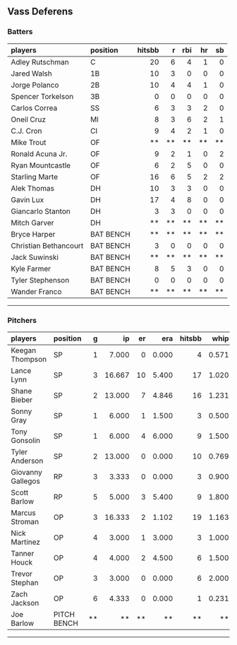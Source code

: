## Vass Deferens

### Batters

 
|players               |position  | hitsbb|  r| rbi| hr| sb| 
|:---------------------|:---------|------:|--:|---:|--:|--:| 
|Adley Rutschman       |C         |     20|  6|   4|  1|  0| 
|Jared Walsh           |1B        |     10|  3|   0|  0|  0| 
|Jorge Polanco         |2B        |     10|  4|   4|  1|  0| 
|Spencer Torkelson     |3B        |      0|  0|   0|  0|  0| 
|Carlos Correa         |SS        |      6|  3|   3|  2|  0| 
|Oneil Cruz            |MI        |      8|  3|   6|  2|  1| 
|C.J. Cron             |CI        |      9|  4|   2|  1|  0| 
|Mike Trout            |OF        |     **| **|  **| **| **| 
|Ronald Acuna Jr.      |OF        |      9|  2|   1|  0|  2| 
|Ryan Mountcastle      |OF        |      6|  2|   5|  0|  0| 
|Starling Marte        |OF        |     16|  6|   5|  2|  2| 
|Alek Thomas           |DH        |     10|  3|   3|  0|  0| 
|Gavin Lux             |DH        |     17|  4|   8|  0|  0| 
|Giancarlo Stanton     |DH        |      3|  3|   0|  0|  0| 
|Mitch Garver          |DH        |     **| **|  **| **| **| 
|Bryce Harper          |BAT BENCH |     **| **|  **| **| **| 
|Christian Bethancourt |BAT BENCH |      3|  0|   0|  0|  0| 
|Jack Suwinski         |BAT BENCH |     **| **|  **| **| **| 
|Kyle Farmer           |BAT BENCH |      8|  5|   3|  0|  0| 
|Tyler Stephenson      |BAT BENCH |      0|  0|   0|  0|  0| 
|Wander Franco         |BAT BENCH |     **| **|  **| **| **| 


* * *

### Pitchers

 
|players           |position    |  g|     ip| er|   era| hitsbb|  whip| so|  w| sv| 
|:-----------------|:-----------|--:|------:|--:|-----:|------:|-----:|--:|--:|--:| 
|Keegan Thompson   |SP          |  1|  7.000|  0| 0.000|      4| 0.571|  7|  1|  0| 
|Lance Lynn        |SP          |  3| 16.667| 10| 5.400|     17| 1.020| 20|  0|  0| 
|Shane Bieber      |SP          |  2| 13.000|  7| 4.846|     16| 1.231| 12|  1|  0| 
|Sonny Gray        |SP          |  1|  6.000|  1| 1.500|      3| 0.500|  7|  1|  0| 
|Tony Gonsolin     |SP          |  1|  6.000|  4| 6.000|      9| 1.500|  4|  0|  0| 
|Tyler Anderson    |SP          |  2| 13.000|  0| 0.000|     10| 0.769| 10|  1|  0| 
|Giovanny Gallegos |RP          |  3|  3.333|  0| 0.000|      3| 0.900|  3|  0|  0| 
|Scott Barlow      |RP          |  5|  5.000|  3| 5.400|      9| 1.800|  3|  1|  0| 
|Marcus Stroman    |OP          |  3| 16.333|  2| 1.102|     19| 1.163| 14|  1|  0| 
|Nick Martinez     |OP          |  4|  3.000|  1| 3.000|      3| 1.000|  1|  0|  1| 
|Tanner Houck      |OP          |  4|  4.000|  2| 4.500|      6| 1.500|  2|  0|  0| 
|Trevor Stephan    |OP          |  3|  3.000|  0| 0.000|      6| 2.000|  6|  1|  0| 
|Zach Jackson      |OP          |  6|  4.333|  0| 0.000|      1| 0.231|  6|  0|  1| 
|Joe Barlow        |PITCH BENCH | **|     **| **|    **|     **|    **| **| **| **| 


* * *


